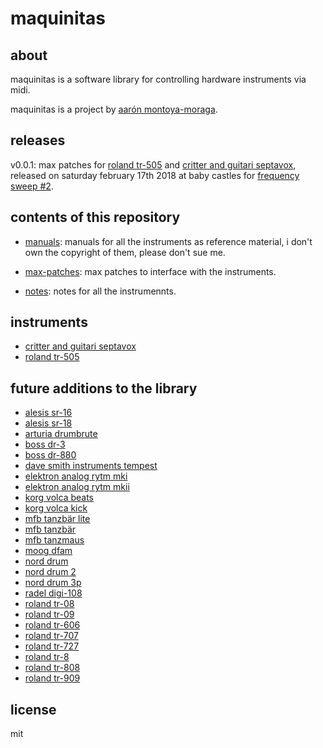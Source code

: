 # maquinitas

## about

maquinitas is a software library for controlling hardware instruments via midi.

maquinitas is a project by [aarón montoya-moraga](http://montoyamoraga.io/).

## releases

v0.0.1: max patches for [roland tr-505](https://github.com/montoyamoraga/maquinitas/blob/gh-pages/notes/roland-tr-505.md) and [critter and guitari septavox]((https://github.com/montoyamoraga/maquinitas/blob/gh-pages/notes/critter-and-guitari-septavox.md)),  released on saturday february 17th 2018 at baby castles for [frequency sweep #2](http://frequencysweep.com/).

## contents of this repository

* [manuals](https://github.com/montoyamoraga/maquinitas/tree/gh-pages/manuals): manuals for all the instruments as reference material, i don't own the copyright of them, please don't sue me.

* [max-patches](https://github.com/montoyamoraga/maquinitas/tree/gh-pages/max-patches): max patches to interface with the instruments.

* [notes](https://github.com/montoyamoraga/maquinitas/tree/gh-pages/notes): notes for all the instrumennts.

## instruments

* [critter and guitari septavox](https://github.com/montoyamoraga/maquinitas/blob/gh-pages/notes/critter-and-guitari-septavox.md)
* [roland tr-505](https://github.com/montoyamoraga/maquinitas/blob/gh-pages/notes/roland-tr-505.md)

## future additions to the library

* [alesis sr-16](https://github.com/montoyamoraga/maquinitas/blob/gh-pages/notes/alesis-sr-16.md)
* [alesis sr-18](https://github.com/montoyamoraga/maquinitas/blob/gh-pages/notes/alesis-sr-18.md)
* [arturia drumbrute](https://github.com/montoyamoraga/maquinitas/blob/gh-pages/notes/arturia-drumbrute.md)
* [boss dr-3](https://github.com/montoyamoraga/maquinitas/blob/gh-pages/notes/boss-dr-3.md)
* [boss dr-880](https://github.com/montoyamoraga/maquinitas/blob/gh-pages/notes/boss-dr-880.md)
* [dave smith instruments tempest](https://github.com/montoyamoraga/maquinitas/blob/gh-pages/notes/dave-smith-instruments-tempest.md)
* [elektron analog rytm mki](https://github.com/montoyamoraga/maquinitas/blob/gh-pages/notes/elektron-analog-rytm-mki.md)
* [elektron analog rytm mkii](https://github.com/montoyamoraga/maquinitas/blob/gh-pages/notes/elektron-analog-rytm-mkii.md)
* [korg volca beats](https://github.com/montoyamoraga/maquinitas/blob/gh-pages/notes/korga-volca-beats.md)
* [korg volca kick](https://github.com/montoyamoraga/maquinitas/blob/gh-pages/notes/korga-volca-kick.md)
* [mfb tanzbär lite](https://github.com/montoyamoraga/maquinitas/blob/gh-pages/notes/mfb-tanzbar-lite.md)
* [mfb tanzbär](https://github.com/montoyamoraga/maquinitas/blob/gh-pages/notes/mfb-tanzbar.md)
* [mfb tanzmaus](https://github.com/montoyamoraga/maquinitas/blob/gh-pages/notes/mfb-tanzmaus.md)
* [moog dfam](https://github.com/montoyamoraga/maquinitas/blob/gh-pages/notes/moog-dfam.md)
* [nord drum](https://github.com/montoyamoraga/maquinitas/blob/gh-pages/notes/nord-drum.md)
* [nord drum 2](https://github.com/montoyamoraga/maquinitas/blob/gh-pages/notes/nord-drum-2.md)
* [nord drum 3p](https://github.com/montoyamoraga/maquinitas/blob/gh-pages/notes/nord-drum-3p.md)
* [radel digi-108](https://github.com/montoyamoraga/maquinitas/blob/gh-pages/notes/radel-digi-108.md)
* [roland tr-08](https://github.com/montoyamoraga/maquinitas/blob/gh-pages/notes/roland-tr-08.md)
* [roland tr-09](https://github.com/montoyamoraga/maquinitas/blob/gh-pages/notes/roland-tr-09.md)
* [roland tr-606](https://github.com/montoyamoraga/maquinitas/blob/gh-pages/notes/roland-tr-606.md)
* [roland tr-707](https://github.com/montoyamoraga/maquinitas/blob/gh-pages/notes/roland-tr-707.md)
* [roland tr-727](https://github.com/montoyamoraga/maquinitas/blob/gh-pages/notes/roland-tr-727.md)
* [roland tr-8](https://github.com/montoyamoraga/maquinitas/blob/gh-pages/notes/roland-tr-8.md)
* [roland tr-808](https://github.com/montoyamoraga/maquinitas/blob/gh-pages/notes/roland-tr-808.md)
* [roland tr-909](https://github.com/montoyamoraga/maquinitas/blob/gh-pages/notes/roland-tr-909.md)

## license

mit
